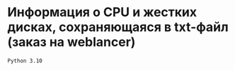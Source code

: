 # Информация о CPU и жестких дисках, сохраняющаяся в txt-файл (заказ на weblancer)

```Python 3.10```
